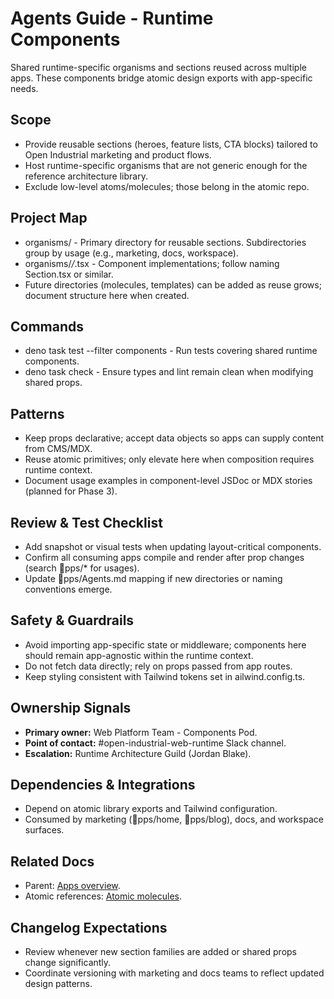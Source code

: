 # Agents Guide - Runtime Components

Shared runtime-specific organisms and sections reused across multiple apps. These components bridge atomic design exports with app-specific needs.

## Scope

- Provide reusable sections (heroes, feature lists, CTA blocks) tailored to Open Industrial marketing and product flows.
- Host runtime-specific organisms that are not generic enough for the reference architecture library.
- Exclude low-level atoms/molecules; those belong in the atomic repo.

## Project Map

- organisms/ - Primary directory for reusable sections. Subdirectories group by usage (e.g., marketing, docs, workspace).
- organisms/_/_.tsx - Component implementations; follow naming <Feature>Section.tsx or similar.
- Future directories (molecules, templates) can be added as reuse grows; document structure here when created.

## Commands

- deno task test --filter components - Run tests covering shared runtime components.
- deno task check - Ensure types and lint remain clean when modifying shared props.

## Patterns

- Keep props declarative; accept data objects so apps can supply content from CMS/MDX.
- Reuse atomic primitives; only elevate here when composition requires runtime context.
- Document usage examples in component-level JSDoc or MDX stories (planned for Phase 3).

## Review & Test Checklist

- Add snapshot or visual tests when updating layout-critical components.
- Confirm all consuming apps compile and render after prop changes (search pps/* for usages).
- Update pps/Agents.md mapping if new directories or naming conventions emerge.

## Safety & Guardrails

- Avoid importing app-specific state or middleware; components here should remain app-agnostic within the runtime context.
- Do not fetch data directly; rely on props passed from app routes.
- Keep styling consistent with Tailwind tokens set in 	ailwind.config.ts.

## Ownership Signals

- **Primary owner:** Web Platform Team - Components Pod.
- **Point of contact:** #open-industrial-web-runtime Slack channel.
- **Escalation:** Runtime Architecture Guild (Jordan Blake).

## Dependencies & Integrations

- Depend on atomic library exports and Tailwind configuration.
- Consumed by marketing (pps/home, pps/blog), docs, and workspace surfaces.

## Related Docs

- Parent: [Apps overview](../Agents.md).
- Atomic references: [Atomic molecules](../../../open-industrial-reference-architecture/atomic/molecules/Agents.md).

## Changelog Expectations

- Review whenever new section families are added or shared props change significantly.
- Coordinate versioning with marketing and docs teams to reflect updated design patterns.

